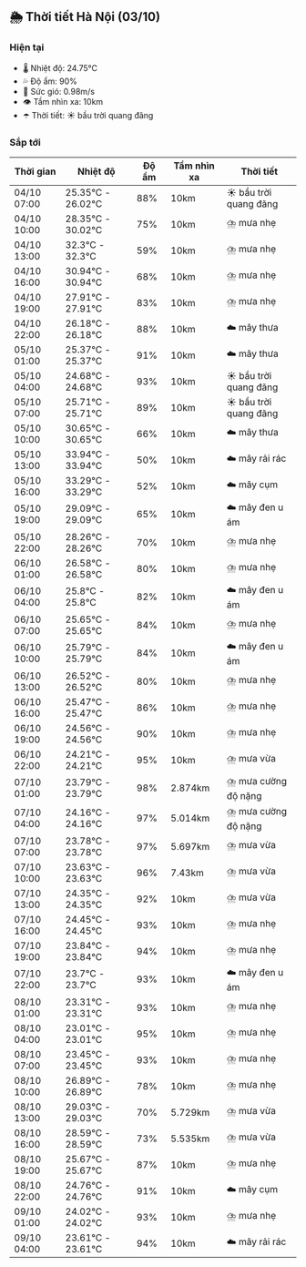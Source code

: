 ## 🌦️ Thời tiết Hà Nội (03/10)

### Hiện tại

- 🌡️ Nhiệt độ: 24.75℃
- 💦 Độ ẩm: 90%
- 💨 Sức gió: 0.98m/s
- 👁️ Tầm nhìn xa: 10km
- ☂️ Thời tiết: ☀️ bầu trời quang đãng

### Sắp tới

| Thời gian | Nhiệt độ | Độ ẩm | Tầm nhìn xa | Thời tiết |
| --- | --- | --- | --- | --- |
| 04/10 07:00 | 25.35℃ - 26.02℃ | 88% | 10km | ☀️ bầu trời quang đãng |
| 04/10 10:00 | 28.35℃ - 30.02℃ | 75% | 10km | ⛈️ mưa nhẹ |
| 04/10 13:00 | 32.3℃ - 32.3℃ | 59% | 10km | ⛈️ mưa nhẹ |
| 04/10 16:00 | 30.94℃ - 30.94℃ | 68% | 10km | ⛈️ mưa nhẹ |
| 04/10 19:00 | 27.91℃ - 27.91℃ | 83% | 10km | ⛈️ mưa nhẹ |
| 04/10 22:00 | 26.18℃ - 26.18℃ | 88% | 10km | ☁️ mây thưa |
| 05/10 01:00 | 25.37℃ - 25.37℃ | 91% | 10km | ☁️ mây thưa |
| 05/10 04:00 | 24.68℃ - 24.68℃ | 93% | 10km | ☀️ bầu trời quang đãng |
| 05/10 07:00 | 25.71℃ - 25.71℃ | 89% | 10km | ☀️ bầu trời quang đãng |
| 05/10 10:00 | 30.65℃ - 30.65℃ | 66% | 10km | ☁️ mây thưa |
| 05/10 13:00 | 33.94℃ - 33.94℃ | 50% | 10km | ☁️ mây rải rác |
| 05/10 16:00 | 33.29℃ - 33.29℃ | 52% | 10km | ☁️ mây cụm |
| 05/10 19:00 | 29.09℃ - 29.09℃ | 65% | 10km | ☁️ mây đen u ám |
| 05/10 22:00 | 28.26℃ - 28.26℃ | 70% | 10km | ⛈️ mưa nhẹ |
| 06/10 01:00 | 26.58℃ - 26.58℃ | 80% | 10km | ⛈️ mưa nhẹ |
| 06/10 04:00 | 25.8℃ - 25.8℃ | 82% | 10km | ☁️ mây đen u ám |
| 06/10 07:00 | 25.65℃ - 25.65℃ | 84% | 10km | ⛈️ mưa nhẹ |
| 06/10 10:00 | 25.79℃ - 25.79℃ | 84% | 10km | ☁️ mây đen u ám |
| 06/10 13:00 | 26.52℃ - 26.52℃ | 80% | 10km | ⛈️ mưa nhẹ |
| 06/10 16:00 | 25.47℃ - 25.47℃ | 86% | 10km | ⛈️ mưa nhẹ |
| 06/10 19:00 | 24.56℃ - 24.56℃ | 90% | 10km | ⛈️ mưa nhẹ |
| 06/10 22:00 | 24.21℃ - 24.21℃ | 95% | 10km | ⛈️ mưa vừa |
| 07/10 01:00 | 23.79℃ - 23.79℃ | 98% | 2.874km | ⛈️ mưa cường độ nặng |
| 07/10 04:00 | 24.16℃ - 24.16℃ | 97% | 5.014km | ⛈️ mưa cường độ nặng |
| 07/10 07:00 | 23.78℃ - 23.78℃ | 97% | 5.697km | ⛈️ mưa vừa |
| 07/10 10:00 | 23.63℃ - 23.63℃ | 96% | 7.43km | ⛈️ mưa vừa |
| 07/10 13:00 | 24.35℃ - 24.35℃ | 92% | 10km | ⛈️ mưa vừa |
| 07/10 16:00 | 24.45℃ - 24.45℃ | 93% | 10km | ⛈️ mưa nhẹ |
| 07/10 19:00 | 23.84℃ - 23.84℃ | 94% | 10km | ⛈️ mưa nhẹ |
| 07/10 22:00 | 23.7℃ - 23.7℃ | 93% | 10km | ☁️ mây đen u ám |
| 08/10 01:00 | 23.31℃ - 23.31℃ | 93% | 10km | ⛈️ mưa nhẹ |
| 08/10 04:00 | 23.01℃ - 23.01℃ | 95% | 10km | ⛈️ mưa nhẹ |
| 08/10 07:00 | 23.45℃ - 23.45℃ | 93% | 10km | ⛈️ mưa nhẹ |
| 08/10 10:00 | 26.89℃ - 26.89℃ | 78% | 10km | ⛈️ mưa nhẹ |
| 08/10 13:00 | 29.03℃ - 29.03℃ | 70% | 5.729km | ⛈️ mưa vừa |
| 08/10 16:00 | 28.59℃ - 28.59℃ | 73% | 5.535km | ⛈️ mưa vừa |
| 08/10 19:00 | 25.67℃ - 25.67℃ | 87% | 10km | ⛈️ mưa nhẹ |
| 08/10 22:00 | 24.76℃ - 24.76℃ | 91% | 10km | ☁️ mây cụm |
| 09/10 01:00 | 24.02℃ - 24.02℃ | 93% | 10km | ⛈️ mưa nhẹ |
| 09/10 04:00 | 23.61℃ - 23.61℃ | 94% | 10km | ☁️ mây rải rác |
